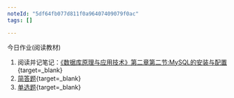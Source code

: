 ```yaml
---
noteId: "5df64fb077d811f0a96407409079f0ac"
tags: []

---
```



今日作业(阅读教材) 

1. 阅读并记笔记：[《数据库原理与应用技术》第二章第二节:MySQL的安装与配置](https://buhaoqi.github.io/mysql/2-mysql-install/02-mysql-installation/){target=_blank}
2. [简答题](https://buhaoqi.github.io/mysql/2-mysql-install/02-mysql-installation/#_1){target=_blank}
3. [单选题](https://buhaoqi.github.io/mysql/2-mysql-install/02-mysql-installation/#_3){target=_blank}